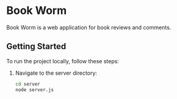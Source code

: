 # Book Worm

Book Worm is a web application for book reviews and comments.

## Getting Started

To run the project locally, follow these steps:
1. Navigate to the server directory:
   ```bash
   cd server
   node server.js
